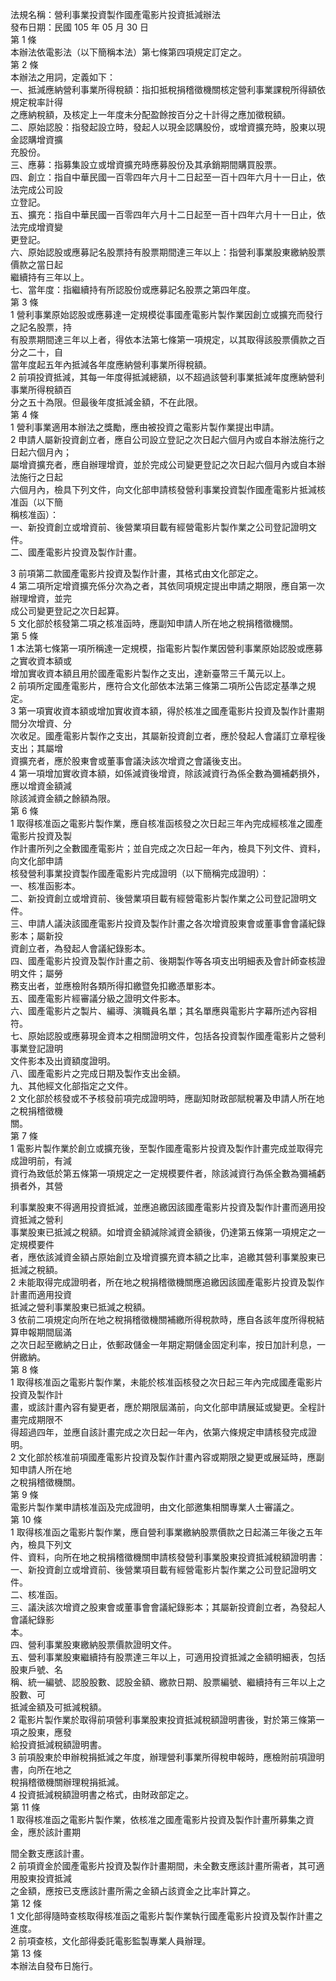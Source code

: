 法規名稱：營利事業投資製作國產電影片投資抵減辦法  
發布日期：民國 105 年 05 月 30 日  
第 1 條  
本辦法依電影法（以下簡稱本法）第七條第四項規定訂定之。  
第 2 條  
本辦法之用詞，定義如下：  
一、抵減應納營利事業所得稅額：指扣抵稅捐稽徵機關核定營利事業課稅所得額依規定稅率計得  
之應納稅額，及核定上一年度未分配盈餘按百分之十計得之應加徵稅額。  
二、原始認股：指發起設立時，發起人以現金認購股份，或增資擴充時，股東以現金認購增資擴  
充股份。  
三、應募：指募集設立或增資擴充時應募股份及其承銷期間購買股票。  
四、創立：指自中華民國一百零四年六月十二日起至一百十四年六月十一日止，依法完成公司設  
立登記。  
五、擴充：指自中華民國一百零四年六月十二日起至一百十四年六月十一日止，依法完成增資變  
更登記。  
六、原始認股或應募記名股票持有股票期間達三年以上：指營利事業股東繳納股票價款之當日起  
繼續持有三年以上。  
七、當年度：指繼續持有所認股份或應募記名股票之第四年度。  
第 3 條  
1 營利事業原始認股或應募達一定規模從事國產電影片製作業因創立或擴充而發行之記名股票，持  
有股票期間達三年以上者，得依本法第七條第一項規定，以其取得該股票價款之百分之二十，自  
當年度起五年內抵減各年度應納營利事業所得稅額。  
2 前項投資抵減，其每一年度得抵減總額，以不超過該營利事業抵減年度應納營利事業所得稅額百  
分之五十為限。但最後年度抵減金額，不在此限。  
第 4 條  
1 營利事業適用本辦法之獎勵，應由被投資之電影片製作業提出申請。  
2 申請人屬新投資創立者，應自公司設立登記之次日起六個月內或自本辦法施行之日起六個月內；  
屬增資擴充者，應自辦理增資，並於完成公司變更登記之次日起六個月內或自本辦法施行之日起  
六個月內，檢具下列文件，向文化部申請核發營利事業投資製作國產電影片抵減核准函（以下簡  
稱核准函）：  
一、新投資創立或增資前、後營業項目載有經營電影片製作業之公司登記證明文件。  
二、國產電影片投資及製作計畫。  


3 前項第二款國產電影片投資及製作計畫，其格式由文化部定之。  
4 第二項所定增資擴充係分次為之者，其依同項規定提出申請之期限，應自第一次辦理增資，並完  
成公司變更登記之次日起算。  
5 文化部於核發第二項之核准函時，應副知申請人所在地之稅捐稽徵機關。  
第 5 條  
1 本法第七條第一項所稱達一定規模，指電影片製作業因營利事業原始認股或應募之實收資本額或  
增加實收資本額且用於國產電影片製作之支出，達新臺幣三千萬元以上。  
2 前項所定國產電影片，應符合文化部依本法第三條第二項所公告認定基準之規定。  
3 第一項實收資本額或增加實收資本額，得於核准之國產電影片投資及製作計畫期間分次增資、分  
次收足。國產電影片製作之支出，其屬新投資創立者，應於發起人會議訂立章程後支出；其屬增  
資擴充者，應於股東會或董事會議決該次增資之會議後支出。  
4 第一項增加實收資本額，如係減資後增資，除該減資行為係全數為彌補虧損外，應以增資金額減  
除該減資金額之餘額為限。  
第 6 條  
1 取得核准函之電影片製作業，應自核准函核發之次日起三年內完成經核准之國產電影片投資及製  
作計畫所列之全數國產電影片；並自完成之次日起一年內，檢具下列文件、資料，向文化部申請  
核發營利事業投資製作國產電影片完成證明（以下簡稱完成證明）：  
一、核准函影本。  
二、新投資創立或增資前、後營業項目載有經營電影片製作業之公司登記證明文件。  
三、申請人議決該國產電影片投資及製作計畫之各次增資股東會或董事會會議紀錄影本；屬新投  
資創立者，為發起人會議紀錄影本。  
四、國產電影片投資及製作計畫之前、後期製作等各項支出明細表及會計師查核證明文件；屬勞  
務支出者，並應檢附各類所得扣繳暨免扣繳憑單影本。  
五、國產電影片經審議分級之證明文件影本。  
六、國產電影片之製片、編導、演職員名單；其名單應與電影片字幕所述內容相符。  
七、原始認股或應募現金資本之相關證明文件，包括各投資製作國產電影片之營利事業登記證明  
文件影本及出資額度證明。  
八、國產電影片之完成日期及製作支出金額。  
九、其他經文化部指定之文件。  
2 文化部於核發或不予核發前項完成證明時，應副知財政部賦稅署及申請人所在地之稅捐稽徵機  
關。  
第 7 條  
1 電影片製作業於創立或擴充後，至製作國產電影片投資及製作計畫完成並取得完成證明前，有減  
資行為致低於第五條第一項規定之一定規模要件者，除該減資行為係全數為彌補虧損者外，其營  


利事業股東不得適用投資抵減，並應追繳因該國產電影片投資及製作計畫而適用投資抵減之營利  
事業股東已抵減之稅額。如增資金額減除減資金額後，仍達第五條第一項規定之一定規模要件  
者，應依該減資金額占原始創立及增資擴充資本額之比率，追繳其營利事業股東已抵減之稅額。  
2 未能取得完成證明者，所在地之稅捐稽徵機關應追繳因該國產電影片投資及製作計畫而適用投資  
抵減之營利事業股東已抵減之稅額。  
3 依前二項規定向所在地之稅捐稽徵機關補繳所得稅款時，應自各該年度所得稅結算申報期間屆滿  
之次日起至繳納之日止，依郵政儲金一年期定期儲金固定利率，按日加計利息，一併繳納。  
第 8 條  
1 取得核准函之電影片製作業，未能於核准函核發之次日起三年內完成國產電影片投資及製作計  
畫，或該計畫內容有變更者，應於期限屆滿前，向文化部申請展延或變更。全程計畫完成期限不  
得超過四年，並應自該計畫完成之次日起一年內，依第六條規定申請核發完成證明。  
2 文化部於核准前項國產電影片投資及製作計畫內容或期限之變更或展延時，應副知申請人所在地  
之稅捐稽徵機關。  
第 9 條  
電影片製作業申請核准函及完成證明，由文化部邀集相關專業人士審議之。  
第 10 條  
1 取得核准函之電影片製作業，應自營利事業繳納股票價款之日起滿三年後之五年內，檢具下列文  
件、資料，向所在地之稅捐稽徵機關申請核發營利事業股東投資抵減稅額證明書：  
一、新投資創立或增資前、後營業項目載有經營電影片製作業之公司登記證明文件。  
二、核准函。  
三、議決該次增資之股東會或董事會會議紀錄影本；其屬新投資創立者，為發起人會議紀錄影  
本。  
四、營利事業股東繳納股票價款證明文件。  
五、營利事業股東繼續持有股票達三年以上，可適用投資抵減之金額明細表，包括股東戶號、名  
稱、統一編號、認股股數、認股金額、繳款日期、股票編號、繼續持有三年以上之股數、可  
抵減金額及可抵減稅額。  
2 電影片製作業於取得前項營利事業股東投資抵減稅額證明書後，對於第三條第一項之股東，應發  
給投資抵減稅額證明書。  
3 前項股東於申辦稅捐抵減之年度，辦理營利事業所得稅申報時，應檢附前項證明書，向所在地之  
稅捐稽徵機關辦理稅捐抵減。  
4 投資抵減稅額證明書之格式，由財政部定之。  
第 11 條  
1 取得核准函之電影片製作業，依核准之國產電影片投資及製作計畫所募集之資金，應於該計畫期  


間全數支應該計畫。  
2 前項資金於國產電影片投資及製作計畫期間，未全數支應該計畫所需者，其可適用股東投資抵減  
之金額，應按已支應該計畫所需之金額占該資金之比率計算之。  
第 12 條  
1 文化部得隨時查核取得核准函之電影片製作業執行國產電影片投資及製作計畫之進度。  
2 前項查核，文化部得委託電影監製專業人員辦理。  
第 13 條  
本辦法自發布日施行。  


